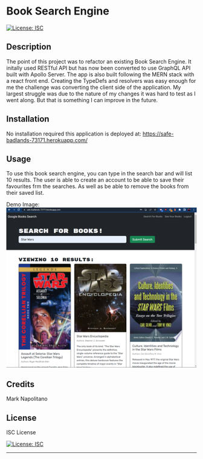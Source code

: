 # Book Search Engine
[![License: ISC](https://img.shields.io/badge/License-ISC-blue.svg)](https://opensource.org/licenses/ISC)

## Description

The point of this project was to refactor an existing Book Search Engine. It initally used RESTful API but has now been converted to use GraphQL API built with Apollo Server. The app is also built following the MERN stack with a react front end. Creating the TypeDefs and resolvers was easy enough for me the challenge was converting the client side of the application. My largest struggle was due to the nature of my changes it was hard to test as I went along. But that is something I can improve in the future.

## Installation

No installation required this application is deployed at:
https://safe-badlands-73171.herokuapp.com/

## Usage

To use this book search engine, you can type in the search bar and will list 10 results.
The user is able to create an account to be able to save their favourites frm the searches.
As well as be able to remove the books from their saved list.

Demo Image:
![Demo Image](assets/book-search-engine-img.png)
## Credits

Mark Napolitano

## License

ISC License

[![License: ISC](https://img.shields.io/badge/License-ISC-blue.svg)](https://opensource.org/licenses/ISC)

---